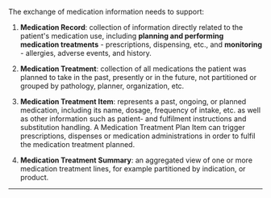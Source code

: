 The exchange of medication information needs to support:  


1. **Medication Record**: collection of information directly related to the patient's medication use, including
**planning and performing medication treatments** - prescriptions, dispensing, etc., and **monitoring** - allergies, adverse events, and history.

2. **Medication Treatment**: collection of all medications the patient was planned to take in the past, presently or in the future, not partitioned or grouped by pathology, planner, organization, etc.

3. **Medication Treatment Item**: represents a past, ongoing, or planned medication, including its name, dosage, frequency of intake, etc. as well as other information such as patient- and fulfilment instructions and substitution handling. A Medication Treatment Plan Item can trigger prescriptions, dispenses or medication administrations in order to fulfil the medication treatment planned.

4. **Medication Treatment Summary**: an aggregated view of one or more medication treatment lines, for example partitioned by indication, or product.


---

